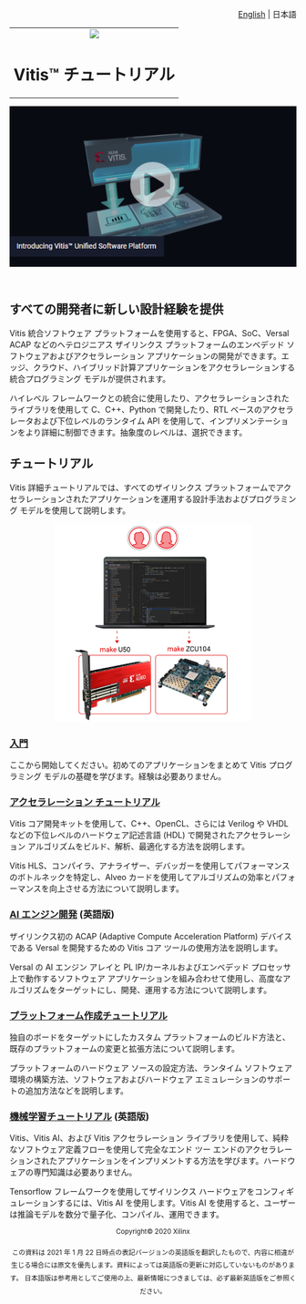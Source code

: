 <p align="right"><a href="../README.md">English</a> | <a>日本語</a></p>
<table width="100%">
 <tr width="100%">
    <td align="center"><img src="https://japan.xilinx.com/content/dam/xilinx/imgs/press/media-kits/corporate/xilinx-logo.png" width="30%"/><h1>Vitis™ チュートリアル</h1>
    </td>
 </tr>
</table>
<div align="center"><a href="http://www.youtube.com/watch?v=vFPNlcXAeWI"><img
    src="./Getting_Started/Vitis/images/intro_video.png"></a></div>

## </br>すべての開発者に新しい設計経験を提供

Vitis 統合ソフトウェア プラットフォームを使用すると、FPGA、SoC、Versal ACAP などのヘテロジニアス ザイリンクス プラットフォームのエンベデッド ソフトウェアおよびアクセラレーション アプリケーションの開発ができます。エッジ、クラウド、ハイブリッド計算アプリケーションをアクセラレーションする統合プログラミング モデルが提供されます。

ハイレベル フレームワークとの統合に使用したり、アクセラレーションされたライブラリを使用して C、C++、Python で開発したり、RTL ベースのアクセラレータおよび下位レベルのランタイム API を使用して、インプリメンテーションをより詳細に制御できます。抽象度のレベルは、選択できます。

## チュートリアル

Vitis 詳細チュートリアルでは、すべてのザイリンクス プラットフォームでアクセラレーションされたアプリケーションを運用する設計手法およびプログラミング モデルを使用して説明します。

<p align="center"><img src="./Getting_Started/Vitis/images/vitis-landing-graphic-boards-u50.png"></p>

### [入門](./Getting_Started/README.md)

ここから開始してください。初めてのアプリケーションをまとめて Vitis プログラミング モデルの基礎を学びます。経験は必要ありません。

### [アクセラレーション チュートリアル](./Hardware_Acceleration/README.md)

Vitis コア開発キットを使用して、C++、OpenCL、さらには Verilog や VHDL などの下位レベルのハードウェア記述言語 (HDL) で開発されたアクセラレーション アルゴリズムをビルド、解析、最適化する方法を説明します。

Vitis HLS、コンパイラ、アナライザー、デバッガーを使用してパフォーマンスのボトルネックを特定し、Alveo カードを使用してアルゴリズムの効率とパフォーマンスを向上させる方法について説明します。

### [AI エンジン開発](../AI_Engine_Development/README.md) (英語版)

ザイリンクス初の ACAP (Adaptive Compute Acceleration Platform) デバイスである Versal を開発するための Vitis コア ツールの使用方法を説明します。

Versal の AI エンジン アレイと PL IP/カーネルおよびエンベデッド プロセッサ上で動作するソフトウェア アプリケーションを組み合わせて使用し、高度なアルゴリズムをターゲットにし、開発、運用する方法について説明します。

### [プラットフォーム作成チュートリアル](./Vitis_Platform_Creation/README.md)

独自のボードをターゲットにしたカスタム プラットフォームのビルド方法と、既存のプラットフォームの変更と拡張方法について説明します。

プラットフォームのハードウェア ソースの設定方法、ランタイム ソフトウェア環境の構築方法、ソフトウェアおよびハードウェア エミュレーションのサポートの追加方法などを説明します。


### [機械学習チュートリアル](https://github.com/xilinx/Vitis-AI-Tutorials) (英語版)

Vitis、Vitis AI、および Vitis アクセラレーション ライブラリを使用して、純粋なソフトウェア定義フローを使用して完全なエンド ツー エンドのアクセラレーションされたアプリケーションをインプリメントする方法を学びます。ハードウェアの専門知識は必要ありません。

Tensorflow フレームワークを使用してザイリンクス ハードウェアをコンフィギュレーションするには、Vitis AI を使用します。Vitis AI を使用すると、ユーザーは推論モデルを数分で量子化、コンパイル、運用できます。

<p align="center"><sup>Copyright&copy; 2020 Xilinx</sup></p>
<p align="center"><sup>この資料は 2021 年 1 月 22 日時点の表記バージョンの英語版を翻訳したもので、内容に相違が生じる場合には原文を優先します。資料によっては英語版の更新に対応していないものがあります。
日本語版は参考用としてご使用の上、最新情報につきましては、必ず最新英語版をご参照ください。</sup></p>
